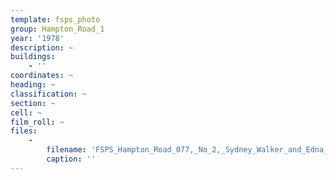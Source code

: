 ```yaml
---
template: fsps_photo
group: Hampton_Road_1
year: '1978'
description: ~
buildings:
    - ''
coordinates: ~
heading: ~
classification: ~
section: ~
cell: ~
film_roll: ~
files:
    -
        filename: 'FSPS_Hampton_Road_077,_No_2,_Sydney_Walker_and_Edna_Sarah,_9-1-A,_1978.png'
        caption: ''
---
```

